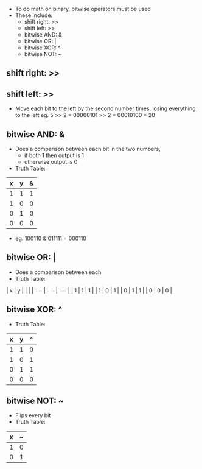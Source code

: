 - To do math on binary, bitwise operators must be used
- These include:
	- shift right: >>
	- shift left: >>
	- bitwise AND: &
	- bitwise OR: |
	- bitwise XOR: ^
	- bitwise NOT: ~
## shift right: >>

## shift left: >>
- Move each bit to the left by the second number times, losing everything to the left
eg. 5 >> 2 = 00000101 >> 2 = 00010100 = 20
	
## bitwise AND: &
- Does a comparison between each bit in the two numbers,
	- if both 1 then output is 1
	- otherwise output is 0
- Truth Table:

| x   | y   | &   |
| --- | --- | --- |
| 1   | 1   | 1   |
| 1   | 0   | 0   |
| 0   | 1   | 0   |
| 0   | 0   | 0   |
- eg. 100110 & 011111 = 000110
## bitwise OR: |
- Does a comparison between each
- Truth Table:

| x   | y   | |   |
| --- | --- | --- |
| 1   | 1   | 1   |
| 1   | 0   | 1   |
| 0   | 1   | 1   |
| 0   | 0   | 0   |


## bitwise XOR: ^
- Truth Table:

| x   | y   | ^   |
| --- | --- | --- |
| 1   | 1   | 0   |
| 1   | 0   | 1   |
| 0   | 1   | 1   |
| 0   | 0   | 0   |


## bitwise NOT: ~
- Flips every bit 
- Truth Table:

| x   | ~   |
| --- | --- |
| 1   |    0 |
| 0    |   1  |
